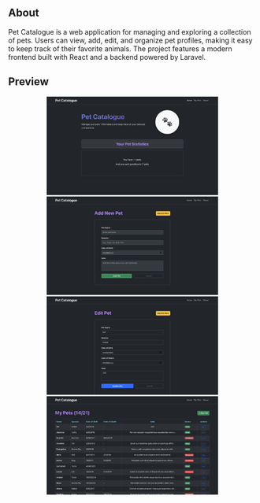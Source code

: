 ## About

Pet Catalogue is a web application for managing and exploring a collection of pets. Users can view, add, edit, and organize pet profiles, making it easy to keep track of their favorite animals. The project features a modern frontend built with React and a backend powered by Laravel.

## Preview

<div align="center">
    <img src="assets/preview1.png" alt="Preview 1" height="200"/>
    <img src="assets/preview2.png" alt="Preview 2" height="200"/>
</div>

<div align="center">
    <img src="assets/preview3.png" alt="Preview 3" height="200"/>
    <img src="assets/preview4.png" alt="Preview 4" height="200"/>
</div>
